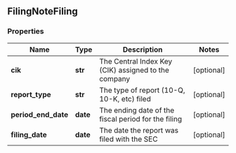 ## FilingNoteFiling

### Properties
Name | Type | Description | Notes
------------ | ------------- | ------------- | -------------
**cik** | **str** | The Central Index Key (CIK) assigned to the company | [optional] 
**report_type** | **str** | The type of report (10-Q, 10-K, etc) filed | [optional] 
**period_end_date** | **date** | The ending date of the fiscal period for the filing | [optional] 
**filing_date** | **date** | The date the report was filed with the SEC | [optional] 



